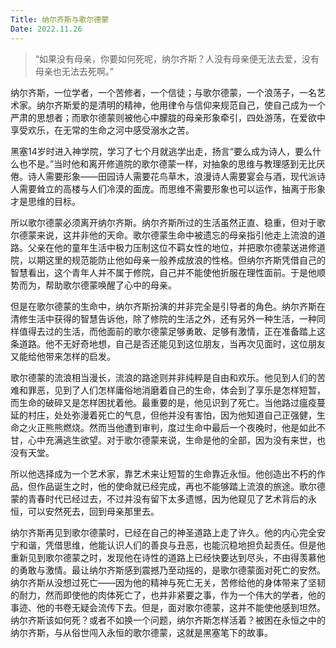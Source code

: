 ```yaml
---
Title: 纳尔齐斯与歌尔德蒙
Date: 2022.11.26
---
```


> “如果没有母亲，你要如何死呢，纳尔齐斯？人没有母亲便无法去爱，没有母亲也无法去死啊。”

纳尔齐斯，一位学者，一个苦修者，一个信徒；与歌尔德蒙，一个浪荡子，一名艺术家。纳尔齐斯爱的是清明的精神，他用律令与信仰来规范自己，使自己成为一个严肃的思想者；而歌尔德蒙则被他心中朦胧的母亲形象牵引，四处游荡，在爱欲中享受欢乐，在无常的生命之河中感受溺水之苦。

黑塞14岁时进入神学院，学习了七个月就逃学出走，扬言“要么成为诗人，要么什么也不是。”当时他和离开修道院的歌尔德蒙一样，对抽象的思维与教理感到无比厌倦。诗人需要形象——田园诗人需要花鸟草木，浪漫诗人需要宴会与酒，现代派诗人需要耸立的高楼与人们冷漠的面庞。而思维不需要形象也可以运作，抽离于形象才是思维的目标。

所以歌尔德蒙必须离开纳尔齐斯。纳尔齐斯所过的生活虽然正直、稳重，但对于歌尔德蒙来说，这并非他的天命。歌尔德蒙生命中被遗忘的母亲指引他走上流浪的道路。父亲在他的童年生活中极力压制这位不羁女性的地位，并把歌尔德蒙送进修道院，以期这里的规范能防止他如母亲一般养成放浪的性格。但纳尔齐斯凭借自己的智慧看出，这个青年人并不属于修院，自己并不能使他折服在理性面前。于是他顺势而为，帮助歌尔德蒙唤醒了心中的母亲。

但是在歌尔德蒙的生命中，纳尔齐斯扮演的并非完全是引导者的角色。纳尔齐斯在清修生活中获得的智慧告诉他，除了修院的生活之外，还有另外一种生活，一种同样值得去过的生活，而他面前的歌尔德蒙足够勇敢、足够有激情，正在准备踏上这条道路。他不无好奇地想，自己是否还能见到这位朋友，当再次见面时，这位朋友又能给他带来怎样的启发。

歌尔德蒙的流浪相当漫长，流浪的路途则并非纯粹是自由和欢乐。他见到人们的苦难和罪恶，见到了人们怎样庸俗地消磨着自己的生命，体会到了享乐是怎样短暂，而生命的破碎又是怎样困扰着他。最重要的是，他见识到了死亡。当他路过瘟疫蔓延的村庄，处处弥漫着死亡的气息，但他并没有害怕，因为他知道自己正强健，生命之火正熊熊燃烧。然而当他遭到审判，度过生命中最后一个夜晚时，他是如此不甘，心中充满逃生欲望。对于歌尔德蒙来说，生命是他的全部，因为没有来世，也没有天堂。

所以他选择成为一个艺术家，靠艺术来让短暂的生命靠近永恒。他创造出不朽的作品，但作品诞生之时，他的使命就已经完成，再也不能够踏上流浪的旅途。歌尔德蒙的青春时代已经过去，不过并没有留下太多遗憾，因为他窥见了艺术背后的永恒，可以安然死去，回到母亲那里去。

纳尔齐斯再见到歌尔德蒙时，已经在自己的神圣道路上走了许久。他的内心完全安宁和谐，凭借思维，他能认识人们的善良与丑恶，也能沉稳地担负起责任。但是他重新见到歌尔德蒙之时，发现他在诗性的道路上已经快要达到尽头，不由得羡慕他的勇敢与激情。最让纳尔齐斯感到震撼乃至动摇的，是歌尔德蒙面对死亡的安然。纳尔齐斯从没想过死亡——因为他的精神与死亡无关，苦修给他的身体带来了坚韧的耐力，然而即使他的肉体死亡了，也并非紧要之事，作为一个伟大的学者，他的事迹、他的书卷无疑会流传下去。但是，面对歌尔德蒙，这并不能使他感到坦然。纳尔齐斯该如何死？或者不如换一个问题，纳尔齐斯怎样活着？被困在永恒之中的纳尔齐斯，与从俗世闯入永恒的歌尔德蒙，这就是黑塞笔下的故事。

